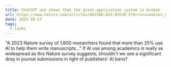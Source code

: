 ```yaml
---
title: ChatGPT use shows that the grant-application system is broken
url: https://www.nature.com/articles/d41586-023-03238-5?error=cookies_not_supported&code=50e580be-58a8-462e-a55d-cacca4fc2169
date: 2023-10-17
tags:
  - links
---
```


"A 2023 Nature survey of 1,600 researchers found that more than 25% use AI to help them write manuscripts..." If AI use among academics is really as widespread as this Nature survey suggests, shouldn't we see a significant drop in journal submissions in light of publishers' AI bans?
